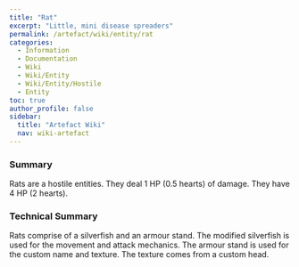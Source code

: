 ```yaml
---
title: "Rat"
excerpt: "Little, mini disease spreaders"
permalink: /artefact/wiki/entity/rat
categories:
  - Information
  - Documentation
  - Wiki
  - Wiki/Entity
  - Wiki/Entity/Hostile
  - Entity
toc: true
author_profile: false
sidebar:
  title: "Artefact Wiki"
  nav: wiki-artefact
---
```


### Summary
Rats are a hostile entities. They deal 1 HP (0.5 hearts) of damage. They have 4 HP (2 hearts).

### Technical Summary
Rats comprise of a silverfish and an armour stand. The modified silverfish is used for the movement and attack mechanics. The armour stand is used for the custom name and texture. The texture comes from a custom head.
